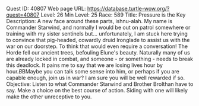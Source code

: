 Quest ID: 40807
Web page URL: https://database.turtle-wow.org/?quest=40807
Level: 26
Min Level: 25
Race: 589
Title: Pressure is the Key
Description: A new face around these parts, ishnu-alah. My name is Commander Starwind, and normally I would be out on patrol somewhere or training with my sister sentinels but... unfortunately, I am stuck here trying to convince that pig-headed, cowardly druid Ironglade to assist us with the war on our doorstep. To think that would even require a conversation! The Horde fell our ancient trees, befouling Elune's beauty. Naturally many of us are already locked in combat, and someone - or something - needs to break this deadlock. It pains me to say that we are losing lives hour by hour.$B$BMaybe you can talk some sense into him, or perhaps if you are capable enough, join us in war? I am sure you will be well rewarded if so.
Objective: Listen to what Commander Starwind and Brother Brolthan have to say. Make a choice on the best course of action. Siding with one will likely make the other unreceptive to you.
